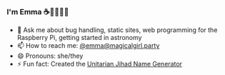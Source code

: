 ### I'm Emma ☕🧞‍♀️✨🔭

- 💬 Ask me about bug handling, static sites, web programming for the Raspberry Pi, getting started in astronomy
- 📫 How to reach me: [@emma@magicalgirl.party](https://magicalgirl.party/@emma)
- 😄 Pronouns: she/they
- ⚡ Fun fact: Created the [Unitarian Jihad Name Generator](https://emmah.net/ujname.html)
